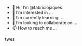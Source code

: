 - 👋 Hi, I’m @fabriciojaques
- 👀 I’m interested in ...
- 🌱 I’m currently learning ...
- 💞️ I’m looking to collaborate on ...
- 📫 How to reach me ...

<!---
fabriciojaques/fabriciojaques is a ✨ special ✨ repository because its `README.md` (this file) appears on your GitHub profile.
You can click the Preview link to take a look at your changes.
---> twes


